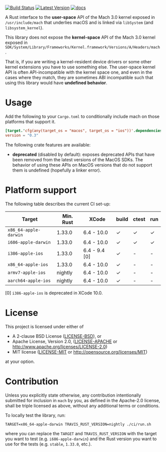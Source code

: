[![Build Status][travis_ci_badge]][travis_ci] [![Latest Version]][crates.io] [![docs]][docs.rs]

A Rust interface to the **user-space** API of the Mach 3.0 kernel exposed in
`/usr/include/mach` that underlies macOS and is linked via `libSystem` (and
`libsystem_kernel`).

This library does not expose the **kernel-space** API of the Mach 3.0 kernel
exposed in
`SDK/System/Library/Frameworks/Kernel.framework/Versions/A/Headers/mach`. 

That is, if you are writing a kernel-resident device drivers or some other
kernel extensions you have to use something else. The user-space kernel API is
often API-incompatible with the kernel space one, and even in the cases where
they match, they are sometimes ABI incompatible such that using this library
would have **undefined behavior**.

# Usage

Add the following to your `Cargo.toml` to conditionally include mach on those
platforms that support it.

```toml
[target.'cfg(any(target_os = "macos", target_os = "ios"))'.dependencies.mach]
version = "0.3"
```

The following crate features are available:

* **deprecated** (disabled by default): exposes deprecated APIs that have been
  removed from the latest versions of the MacOS SDKs. The behavior of using
  these APIs on MacOS versions that do not support them is undefined (hopefully
  a linker error).

# Platform support

The following table describes the current CI set-up:

| Target                | Min. Rust | XCode         | build | ctest | run |
|-----------------------|-----------|---------------|-------|-------|-----|
| `x86_64-apple-darwin` | 1.33.0    | 6.4 - 10.0    | ✓     | ✓     | ✓   |
| `i686-apple-darwin`   | 1.33.0    | 6.4 - 10.0    | ✓     | ✓     | ✓   |
| `i386-apple-ios`      | 1.33.0    | 6.4 - 9.4 [0] | ✓     | -     | -   |
| `x86_64-apple-ios`    | 1.33.0    | 6.4 - 10.0    | ✓     | -     | -   |
| `armv7-apple-ios`     | nightly   | 6.4 - 10.0    | ✓     | -     | -   |
| `aarch64-apple-ios`   | nightly   | 6.4 - 10.0    | ✓     | -     | -   |

[0] `i386-apple-ios` is deprecated in XCode 10.0.

# License

This project is licensed under either of

* A 2-clause BSD License ([LICENSE-BSD](LICENSE-BSD)), or
* Apache License, Version 2.0, ([LICENSE-APACHE](LICENSE-APACHE) or
  http://www.apache.org/licenses/LICENSE-2.0)
* MIT license ([LICENSE-MIT](LICENSE-MIT) or
  http://opensource.org/licenses/MIT)

at your option.

# Contribution

Unless you explicitly state otherwise, any contribution intentionally submitted
for inclusion in `mach` by you, as defined in the Apache-2.0 license, shall be
triple licensed as above, without any additional terms or conditions.

To locally test the library, run:

```
TARGET=x86_64-apple-darwin TRAVIS_RUST_VERSION=nightly ./ci/run.sh
```

where you can replace the `TARGET` and `TRAVIS_RUST_VERSION` with the target you
want to test (e.g. `i686-apple-darwin`) and the Rust version you want to use for
the tests (e.g. `stable`, `1.33.0`, etc.).

[travis_ci]: https://travis-ci.org/fitzgen/mach
[travis_ci_badge]: https://travis-ci.org/fitzgen/mach.png?branch=master
[crates.io]: https://crates.io/crates/mach
[Latest Version]: https://img.shields.io/crates/v/mach.svg
[docs]: https://docs.rs/mach/badge.svg
[docs.rs]: https://docs.rs/mach/
